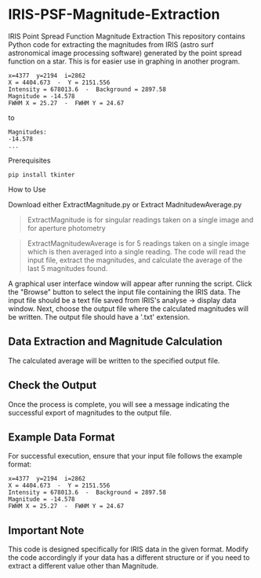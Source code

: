 # IRIS-PSF-Magnitude-Extraction

IRIS Point Spread Function Magnitude Extraction
This repository contains Python code for extracting the magnitudes from IRIS (astro surf astronomical image processing software) generated by the point spread function on a star. This is for easier use in graphing in another program.
```
x=4377  y=2194  i=2862 
X = 4404.673  -  Y = 2151.556
Intensity = 678013.6  -  Background = 2897.58
Magnitude = -14.578
FWHM X = 25.27  -  FWHM Y = 24.67
```
to
```
Magnitudes:
-14.578
...
```

Prerequisites
```
pip install tkinter
```
How to Use

Download either ExtractMagnitude.py or Extract MadnitudewAverage.py
> ExtractMagnitude is for singular readings taken on a single image and for aperture photometry

> ExtractMagnitudewAverage is for 5 readings taken on a single image which is then averaged into a single reading. The code will read the input file, extract the magnitudes, and calculate the average of the last 5 magnitudes found.

A graphical user interface window will appear after running the script.
Click the "Browse" button to select the input file containing the IRIS data. The input file should be a text file saved from IRIS's analyse -> display data window.
Next, choose the output file where the calculated magnitudes will be written. The output file should have a '.txt' extension.

## Data Extraction and Magnitude Calculation

The calculated average will be written to the specified output file.

## Check the Output

Once the process is complete, you will see a message indicating the successful export of magnitudes to the output file.

## Example Data Format
For successful execution, ensure that your input file follows the example format:
```
x=4377  y=2194  i=2862 
X = 4404.673  -  Y = 2151.556
Intensity = 678013.6  -  Background = 2897.58
Magnitude = -14.578
FWHM X = 25.27  -  FWHM Y = 24.67
```

## Important Note
This code is designed specifically for IRIS data in the given format. Modify the code accordingly if your data has a different structure or if you need to extract a different value other than Magnitude.
